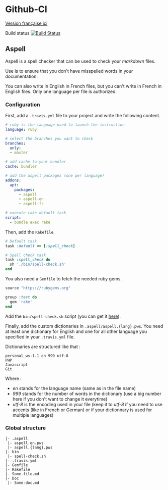 <!---
#Author: Timothée Moulin
#Date : 2018-01-02
#Language: en
-->

# Github-CI

[Version française ici](README.fr.md)

Build status [![Build Status](https://travis-ci.org/timotheemoulin/github-ci.svg?branch=master)](https://travis-ci.org/timotheemoulin/github-ci)

## Aspell

Aspell is a spell checker that can be used to check your *markdown* files.

Use is to ensure that you don't have misspelled words in your documentation.

You can also write in English in French files, but you can't write in French in English files. Only one language per file is authorized.

### Configuration

First, add a `.travis.yml` file to your project and write the following content.

```yaml
# ruby is the language used to launch the instruction
language: ruby

# select the branches you want to check
branches:
  only:
  - master

# add cache to your bundler
cache: bundler

# add the aspell packages (one per language)
addons:
  apt:
    packages:
      - aspell
      - aspell-en
      - aspell-fr

# execute rake default task
script:
  - bundle exec rake
```

Then, add the `Rakefile`.

```ruby
# Default task
task :default => [:spell_check]

# Spell check task
task :spell_check do
  sh './bin/spell-check.sh'
end
```

You also need a `Gemfile` to fetch the needed ruby gems.

```ruby
source "https://rubygems.org"

group :test do
  gem 'rake'
end
```

Add the `bin/spell-check.sh` script (you can get it [here](https://github.com/timotheemoulin/github-ci/blob/master/bin/spell-check.sh)).

Finally, add the custom dictionaries in `.aspell/aspell.{lang}.pws`. You need at least one dictionary for English and one for all other language you specified in your `.travis.yml` file.

Dictionaries are structured like that :

```
personal_ws-1.1 en 999 utf-8
PHP
Javascript
Git
```

Where : 

* *en* stands for the language name (same as in the file name)
* *999* stands for the number of words in the dictionary (use a big number here if you don't want to change it everytime)
* *utf-8* is the encoding used in your file (keep it to *utf-8* if you need to use accents (like in French or German) or if your dictionnary is used for multiple languages)

### Global structure

```
|- .aspell
 |- aspell.en.pws
 |- aspell.{lang}.pws
|- bin
 |- spell-check.sh
|- .travis.yml
|- Gemfile
|- Rakefile
|- Some-file.md
|- Doc
 |- Some-doc.md
```